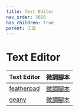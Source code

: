 ```yaml
---
title: Text Editor
nav_order: 3020
has_children: true
parent: 工具
---
```



# Text Editor

| Text Editor | 微調腳本 |
| --- | --- |
| [featherpad](https://samwhelp.github.io/note-about-lubuntu/read/subject/tool/text-editor/featherpad.html) | [微調腳本](https://github.com/samwhelp/lubuntu-adjustment/tree/main/prototype/main/tool-config/part/featherpad) |
| [geany](https://samwhelp.github.io/note-about-lubuntu/read/subject/tool/text-editor/geany.html) | [微調腳本](https://github.com/samwhelp/lubuntu-adjustment/tree/main/prototype/main/tool-config/part/geany) |

